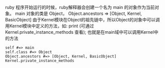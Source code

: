 ruby 程序开始运行的时候，ruby解释器会创建一个名为 main 的对象作为当前对象。
main 对象的类是 Object， Object.ancestors => [Object, Kernel, BasicObject]
由于Kernel模块在Object的祖先链中，所以Object的对象中可以调用Kernel模块中定义的方法，如: print (可通过 Kernel.private_instance_methods 查看);
也就是在main域中可以调用Kernel中的方法

```
self #=> main
self.class #=> Object
Object.ancestors #=> [Object, Kernel, BasicObject]
Kernel.private_instance_methods 
```
